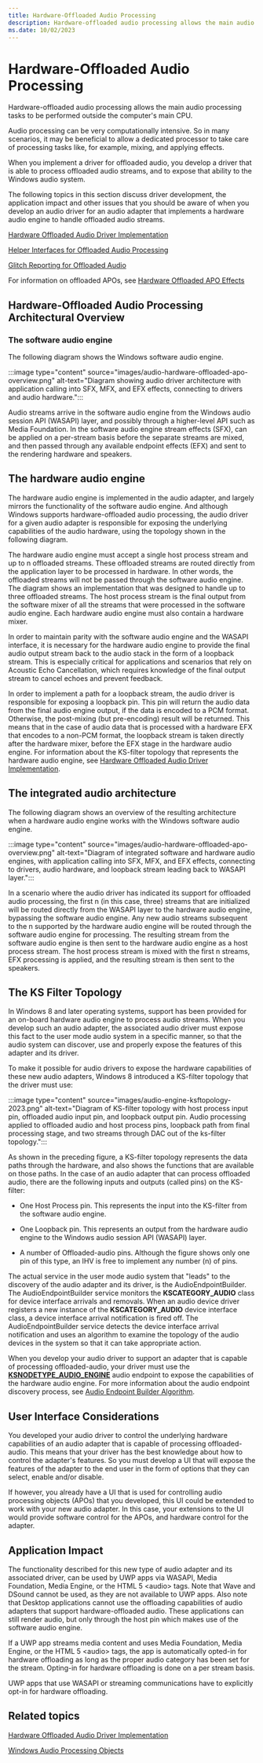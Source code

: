 ```yaml
---
title: Hardware-Offloaded Audio Processing
description: Hardware-offloaded audio processing allows the main audio processing tasks to be performed outside the computer's main CPU.
ms.date: 10/02/2023
---
```


# Hardware-Offloaded Audio Processing

Hardware-offloaded audio processing allows the main audio processing tasks to be performed outside the computer's main CPU.

Audio processing can be very computationally intensive. So in many scenarios, it may be beneficial to allow a dedicated processor to take care of processing tasks like, for example, mixing, and applying effects.

When you implement a driver for offloaded audio, you develop a driver that is able to process offloaded audio streams, and to expose that ability to the Windows audio system.

The following topics in this section discuss driver development, the application impact and other issues that you should be aware of when you develop an audio driver for an audio adapter that implements a hardware audio engine to handle offloaded audio streams.

[Hardware Offloaded Audio Driver Implementation](driver-implementation-details.md)

[Helper Interfaces for Offloaded Audio Processing](helper-interfaces-for-offloaded-audio-processing.md)

[Glitch Reporting for Offloaded Audio](glitch-reporting-for-offloaded-audio.md)

For information on offloaded APOs, see [Hardware Offloaded APO Effects](implementing-hardware-offloaded-apo-effects.md)

## Hardware-Offloaded Audio Processing Architectural Overview

### The software audio engine

The following diagram shows the Windows software audio engine.

:::image type="content" source="images/audio-hardware-offloaded-apo-overview.png" alt-text="Diagram showing audio driver architecture with application calling into SFX, MFX, and EFX effects, connecting to drivers and audio hardware.":::

Audio streams arrive in the software audio engine from the Windows audio session API (WASAPI) layer, and possibly through a higher-level API such as Media Foundation. In the software audio engine stream effects (SFX), can be applied on a per-stream basis before the separate streams are mixed, and then passed through any available endpoint effects (EFX) and sent to the rendering hardware and speakers.

## The hardware audio engine

The hardware audio engine is implemented in the audio adapter, and largely mirrors the functionality of the software audio engine. And although Windows supports hardware-offloaded audio processing, the audio driver for a given audio adapter is responsible for exposing the underlying capabilities of the audio hardware, using the topology shown in the following diagram.

The hardware audio engine must accept a single host process stream and up to n offloaded streams. These offloaded streams are routed directly from the application layer to be processed in hardware. In other words, the offloaded streams will not be passed through the software audio engine. The diagram shows an implementation that was designed to handle up to three offloaded streams. The host process stream is the final output from the software mixer of all the streams that were processed in the software audio engine. Each hardware audio engine must also contain a hardware mixer.

In order to maintain parity with the software audio engine and the WASAPI interface, it is necessary for the hardware audio engine to provide the final audio output stream back to the audio stack in the form of a loopback stream. This is especially critical for applications and scenarios that rely on Acoustic Echo Cancellation, which requires knowledge of the final output stream to cancel echoes and prevent feedback.

In order to implement a path for a loopback stream, the audio driver is responsible for exposing a loopback pin. This pin will return the audio data from the final audio engine output, if the data is encoded to a PCM format. Otherwise, the post-mixing (but pre-encoding) result will be returned. This means that in the case of audio data that is processed with a hardware EFX that encodes to a non-PCM format, the loopback stream is taken directly after the hardware mixer, before the EFX stage in the hardware audio engine. For information about the KS-filter topology that represents the hardware audio engine, see [Hardware Offloaded Audio Driver Implementation](driver-implementation-details.md).

## The integrated audio architecture

The following diagram shows an overview of the resulting architecture when a hardware audio engine works with the Windows software audio engine.

:::image type="content" source="images/audio-hardware-offloaded-apo-overview.png" alt-text="Diagram of integrated software and hardware audio engines, with application calling into SFX, MFX, and EFX effects, connecting to drivers, audio hardware, and loopback stream leading back to WASAPI layer.":::

In a scenario where the audio driver has indicated its support for offloaded audio processing, the first n (in this case, three) streams that are initialized will be routed directly from the WASAPI layer to the hardware audio engine, bypassing the software audio engine. Any new audio streams subsequent to the n supported by the hardware audio engine will be routed through the software audio engine for processing. The resulting stream from the software audio engine is then sent to the hardware audio engine as a host process stream. The host process stream is mixed with the first n streams, EFX processing is applied, and the resulting stream is then sent to the speakers.

## The KS Filter Topology

In Windows 8 and later operating systems, support has been provided for an on-board hardware audio engine to process audio streams. When you develop such an audio adapter, the associated audio driver must expose this fact to the user mode audio system in a specific manner, so that the audio system can discover, use and properly expose the features of this adapter and its driver.

To make it possible for audio drivers to expose the hardware capabilities of these new audio adapters, Windows 8 introduced a KS-filter topology that the driver must use:

:::image type="content" source="images/audio-engine-ksftopology-2023.png" alt-text="Diagram of KS-filter topology with host process input pin, offloaded audio input pin, and loopback output pin. Audio processing applied to offloaded audio and host process pins, loopback path from final processing stage, and two streams through DAC out of the ks-filter topology.":::

As shown in the preceding figure, a KS-filter topology represents the data paths through the hardware, and also shows the functions that are available on those paths. In the case of an audio adapter that can process offloaded audio, there are the following inputs and outputs (called pins) on the KS-filter:

- One Host Process pin. This represents the input into the KS-filter from the software audio engine.

- One Loopback pin. This represents an output from the hardware audio engine to the Windows audio session API (WASAPI) layer.

- A number of Offloaded-audio pins. Although the figure shows only one pin of this type, an IHV is free to implement any number (n) of pins.

The actual service in the user mode audio system that "leads" to the discovery of the audio adapter and its driver, is the AudioEndpointBuilder. The AudioEndpointBuilder service monitors the **KSCATEGORY\_AUDIO** class for device interface arrivals and removals. When an audio device driver registers a new instance of the **KSCATEGORY\_AUDIO** device interface class, a device interface arrival notification is fired off. The AudioEndpointBuilder service detects the device interface arrival notification and uses an algorithm to examine the topology of the audio devices in the system so that it can take appropriate action.

When you develop your audio driver to support an adapter that is capable of processing offloaded-audio, your driver must use the [**KSNODETYPE\_AUDIO\_ENGINE**](./ksnodetype-audio-engine.md) audio endpoint to expose the capabilities of the hardware audio engine. For more information about the audio endpoint discovery process, see [Audio Endpoint Builder Algorithm](audio-endpoint-builder-algorithm.md).

## User Interface Considerations

You developed your audio driver to control the underlying hardware capabilities of an audio adapter that is capable of processing offloaded-audio. This means that your driver has the best knowledge about how to control the adapter's features. So you must develop a UI that will expose the features of the adapter to the end user in the form of options that they can select, enable and/or disable.

If however, you already have a UI that is used for controlling audio processing objects (APOs) that you developed, this UI could be extended to work with your new audio adapter. In this case, your extensions to the UI would provide software control for the APOs, and hardware control for the adapter.

## Application Impact

The functionality described for this new type of audio adapter and its associated driver, can be used by UWP apps via WASAPI, Media Foundation, Media Engine, or the HTML 5 &lt;audio&gt; tags. Note that Wave and DSound cannot be used, as they are not available to UWP apps. Also note that Desktop applications cannot use the offloading capabilities of audio adapters that support hardware-offloaded audio. These applications can still render audio, but only through the host pin which makes use of the software audio engine.

If a UWP app streams media content and uses Media Foundation, Media Engine, or the HTML 5 &lt;audio&gt; tags, the app is automatically opted-in for hardware offloading as long as the proper audio category has been set for the stream. Opting-in for hardware offloading is done on a per stream basis.

UWP apps that use WASAPI or streaming communications have to explicitly opt-in for hardware offloading.

## Related topics

[Hardware Offloaded Audio Driver Implementation](driver-implementation-details.md)

[Windows Audio Processing Objects](windows-audio-processing-objects.md)
